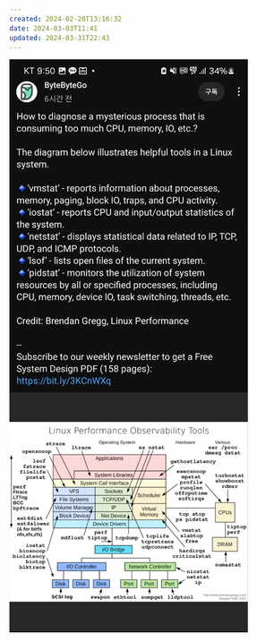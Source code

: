 ```yaml
---
created: 2024-02-20T13:16:32
date: 2024-03-03T11:41
updated: 2024-03-31T22:43
---
```

![Pasted image 20240220131636](real-resource-image/Pasted%20image%2020240220131636.png)
